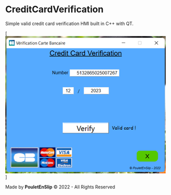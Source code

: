 # CreditCardVerification
Simple valid credit card verification HMI built in C++ with QT.

[![0](https://github.com/PouletEnSlip/CreditCardVerification/blob/main/card.png)]

Made by **PouletEnSlip** © 2022 - All Rights Reserved
